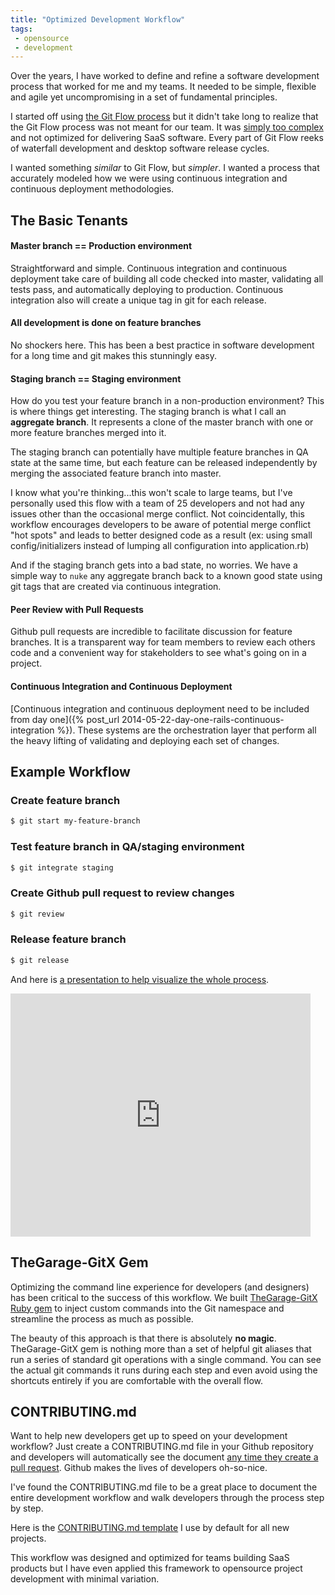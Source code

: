 ```yaml
---
title: "Optimized Development Workflow"
tags:
 - opensource
 - development
---
```


Over the years, I have worked to define and refine a software
development process that worked for me and my teams.  It needed to be simple,
flexible and agile yet uncompromising in a set of fundamental principles.

I started off using [the Git Flow process](http://nvie.com/posts/a-successful-git-branching-model/)
but it didn't take long to realize that the Git Flow process was not meant for
our team.  It was [simply too complex](http://www.frenck.nl/2012/11/git-flow-never-heard-of-it-good-you-don.html)
and not optimized for delivering SaaS software.  Every part of Git Flow
reeks of waterfall development and desktop software release cycles.

I wanted something *similar* to Git Flow, but *simpler*.  I wanted a process
that accurately modeled how we were using continuous integration and continuous
deployment methodologies.

## The Basic Tenants

#### Master branch == Production environment

Straightforward and simple.  Continuous integration and continuous deployment
take care of building all code checked into master, validating all tests pass,
and automatically deploying to production.  Continuous integration also will
create a unique tag in git for each release.

#### All development is done on feature branches

No shockers here.  This has been a best practice in software development for
a long time and git makes this stunningly easy.

#### Staging branch == Staging environment

How do you test your feature branch in a non-production environment?  This is
where things get interesting.  The staging branch is what I call an
**aggregate branch**.  It represents a clone of the master branch with one or
more feature branches merged into it.

The staging branch can potentially have multiple feature branches in QA state
at the same time, but each feature can be released independently by merging
the associated feature branch into master.

I know what you're thinking...this won't scale to large teams, but I've personally
used this flow with a team of 25 developers and not had any issues other than
the occasional merge conflict.  Not coincidentally, this workflow encourages
developers to be aware of potential merge conflict "hot spots" and leads to
better designed code as a result (ex: using small config/initializers instead
of lumping all configuration into application.rb)

And if the staging branch gets into a bad state, no worries.  We have a simple
way to `nuke` any aggregate branch back to a known good state using git tags
that are created via continuous integration.

#### Peer Review with Pull Requests

Github pull requests are incredible to facilitate discussion for feature branches.
It is a transparent way for team members to review each others code and a convenient
way for stakeholders to see what's going on in a project.


#### Continuous Integration and Continuous Deployment

[Continuous integration and continuous deployment need to be included from day
one]({% post_url 2014-05-22-day-one-rails-continuous-integration %}).  These systems are the orchestration layer that perform all the heavy
lifting of validating and deploying each set of changes.


## Example Workflow

### Create feature branch
```bash
$ git start my-feature-branch
```

### Test feature branch in QA/staging environment
```bash
$ git integrate staging
```

### Create Github pull request to review changes
```bash
$ git review
```

### Release feature branch
```bash
$ git release
```

And here is [a presentation to help visualize the whole process](https://docs.google.com/presentation/d/1euOiki_e4OQ4jymGhS-o3xcET8-KZhDONUolDlOVT30/edit?usp=sharing).

<iframe src="https://docs.google.com/presentation/d/1euOiki_e4OQ4jymGhS-o3xcET8-KZhDONUolDlOVT30/embed?start=false&loop=false&delayms=60000" frameborder="0" width="480" height="389" allowfullscreen="true" mozallowfullscreen="true" webkitallowfullscreen="true"></iframe>


## TheGarage-GitX Gem

Optimizing the command line experience for developers (and designers) has been
critical to the success of this workflow.  We built [TheGarage-GitX Ruby gem](https://github.com/thegarage/thegarage-gitx)
to inject custom commands into the Git namespace and streamline the process
as much as possible.  

The beauty of this approach is that there is absolutely **no magic**.
TheGarage-GitX gem is nothing more than a set of helpful git aliases that
run a series of standard git operations with a single command.  You can see the
actual git commands it runs during each step and even avoid using the shortcuts
entirely if you are comfortable with the overall flow.

## CONTRIBUTING.md

Want to help new developers get up to speed on your development workflow? Just
create a CONTRIBUTING.md file in your Github repository and developers will
automatically see the document [any time they create a pull request](https://github.com/blog/1184-contributing-guidelines).
Github makes the lives of developers oh-so-nice.

I've found the CONTRIBUTING.md file to be a great place to document the
entire development workflow and walk developers through the process step by step.  

Here is the [CONTRIBUTING.md template](https://github.com/thegarage/thegarage-template/blob/master/files/CONTRIBUTING.md)
I use by default for all new projects.

This workflow was designed and optimized for teams building
SaaS products but I have even applied this framework to opensource project
development with minimal variation.
